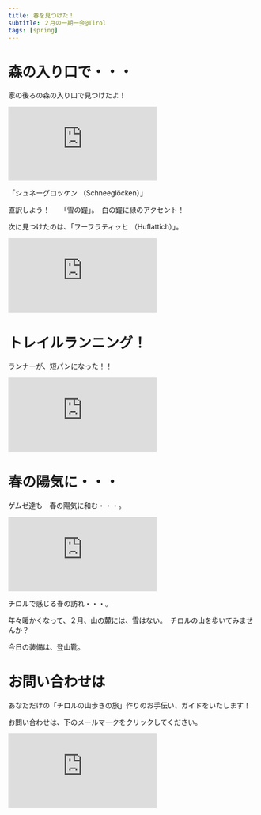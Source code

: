 ```yaml
---
title: 春を見つけた！
subtitle: ２月の一期一会@Tirol
tags: [spring]
---
```


# 森の入り口で・・・

家の後ろの森の入り口で見つけたよ！　　

![schneegloecken](https://piwigo.schickl.de/i.php?/upload/2024/02/28/20240228120332-6256a052-me.jpg)

「シュネーグロッケン （Schneeglöcken）」　　

直訳しよう！　　「雪の鐘」。　白の鐘に緑のアクセント！

次に見つけたのは、「フーフラティッヒ （Huflattich）」。

![fuflattich](https://piwigo.schickl.de/i.php?/upload/2024/02/28/20240228120503-ffb731d8-me.jpg)

# トレイルランニング！　

ランナーが、短パンになった！！

![springrunner](https://piwigo.schickl.de/i.php?/upload/2024/02/28/20240228120708-aa941776-me.jpg)

# 春の陽気に・・・

ゲムゼ達も　春の陽気に和む・・・。

![20240228gemse](https://piwigo.schickl.de/i.php?/upload/2024/02/28/20240228120902-681d47a5-me.jpg)

チロルで感じる春の訪れ・・・。

年々暖かくなって、２月、山の麓には、雪はない。　チロルの山を歩いてみませんか？

今日の装備は、登山靴。

# お問い合わせは

あなただけの「チロルの山歩きの旅」作りのお手伝い、ガイドをいたします！

お問い合わせは、下のメールマークをクリックしてください。　

![20240228blumen](https://piwigo.schickl.de/i.php?/upload/2024/02/28/20240228121052-80012abd-me.jpg)





